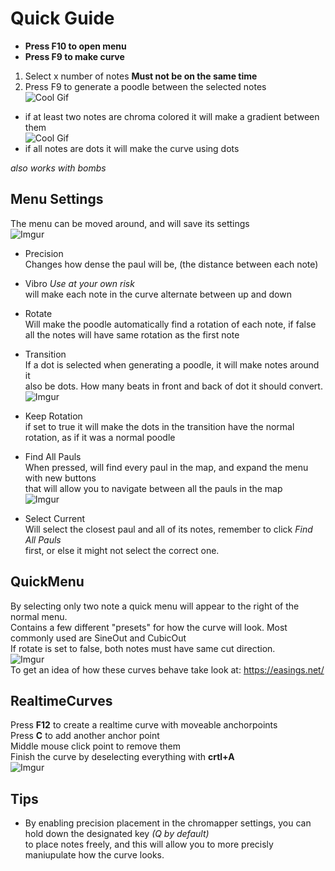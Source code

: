 # Quick Guide
- **Press F10 to open menu**
- **Press F9 to make curve**

1. Select x number of notes **Must not be on the same time**
2. Press F9 to generate a poodle between the selected notes  
![Cool Gif](https://github.com/DavidHulstroem/PaulMapper/blob/main/PaulArrow.gif)  
- if at least two notes are chroma colored it will make a gradient between them  
![Cool Gif](https://github.com/DavidHulstroem/PaulMapper/blob/main/PaulGradient.gif)  
- if all notes are dots it will make the curve using dots  

*also works with bombs*  

## Menu Settings
The menu can be moved around, and will save its settings  
![Imgur](https://i.imgur.com/c9SXMwZ.jpg)
- Precision   
Changes how dense the paul will be, (the distance between each note)
- Vibro *Use at your own risk*  
will make each note in the curve alternate between up and down  
- Rotate  
Will make the poodle automatically find a rotation of each note, if false  
all the notes will have same rotation as the first note
- Transition  
If a dot is selected when generating a poodle, it will make notes around it  
also be dots. How many beats in front and back of dot it should convert.  
![Imgur](https://i.imgur.com/LrL47Sq.gif)
- Keep Rotation  
if set to true it will make the dots in the transition have the normal  
rotation, as if it was a normal poodle

- Find All Pauls  
When pressed, will find every paul in the map, and expand the menu with new buttons  
that will allow you to navigate between all the pauls in the map  
![Imgur](https://imgur.com/aACGl3b.jpg)
- Select Current  
Will select the closest paul and all of its notes, remember to click *Find All Pauls*  
first, or else it might not select the correct one.

## QuickMenu
By selecting only two note a quick menu will appear to the right of the normal menu.  
Contains a few different "presets" for how the curve will look. Most commonly used are SineOut and CubicOut   
If rotate is set to false, both notes must have same cut direction.  
![Imgur](https://i.imgur.com/LHufo9R.jpg)  
To get an idea of how these curves behave take look at:
https://easings.net/

## RealtimeCurves
Press **F12** to create a realtime curve with moveable anchorpoints   
Press **C** to add another anchor point  
Middle mouse click point to remove them   
Finish the curve by deselecting everything with **crtl+A**  
![Imgur](https://i.imgur.com/bYEHOcy.gif)



## Tips
- By enabling precision placement in the chromapper settings, you can hold down the designated key *(Q by default)*  
to place notes freely, and this will allow you to more precisly maniupulate how the curve looks.
